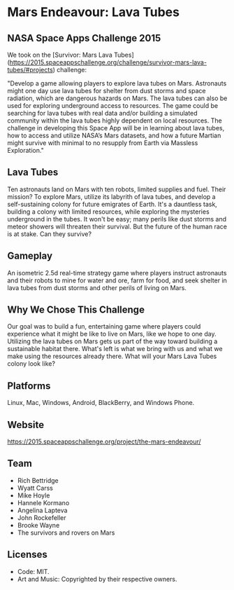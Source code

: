 Mars Endeavour: Lava Tubes
=======
NASA Space Apps Challenge 2015
-----------
We took on the [Survivor: Mars Lava Tubes] (https://2015.spaceappschallenge.org/challenge/survivor-mars-lava-tubes/#projects) challenge:

"Develop a game allowing players to explore lava tubes on Mars. Astronauts might one day use lava tubes for shelter from dust storms and space radiation, which are dangerous hazards on Mars. The lava tubes can also be used for exploring underground access to resources. The game could be searching for lava tubes with real data and/or building a simulated community within the lava tubes highly dependent on local resources. The challenge in developing this Space App will be in learning about lava tubes, how to access and utilize NASA’s Mars datasets, and how a future Martian might survive with minimal to no resupply from Earth via Massless Exploration."

Lava Tubes
-----------
Ten astronauts land on Mars with ten robots, limited supplies and fuel. Their mission? To explore Mars, utilize its labyrith of lava tubes, and develop a self-sustaining colony for future emigrates of Earth. It's a dauntless task, building a colony with limited resources, while exploring the mysteries underground in the tubes. It won't be easy; many perils like dust storms and meteor showers will threaten their survival. But the future of the human race is at stake. Can they survive?

Gameplay
-----------
An isometric 2.5d real-time strategy game where players instruct astronauts and their robots to mine for water and ore, farm for food, and seek shelter in lava tubes from dust storms and other perils of living on Mars.

Why We Chose This Challenge
-----------
Our goal was to build a fun, entertaining game where players could experience what it might be like to live on Mars, like we hope to one day. Utilizing the lava tubes on Mars gets us part of the way toward building a sustainable habitat there. What's left is what we bring with us and what we make using the resources already there. What will your Mars Lava Tubes colony look like?

Platforms
-----------
Linux, Mac, Windows, Android, BlackBerry, and Windows Phone.

Website
-----------
https://2015.spaceappschallenge.org/project/the-mars-endeavour/

Team
-----------
* Rich Bettridge
* Wyatt Carss
* Mike Hoyle
* Hannele Kormano
* Angelina Lapteva
* John Rockefeller
* Brooke Wayne
* The survivors and rovers on Mars

Licenses
-----------
* Code: MIT.
* Art and Music: Copyrighted by their respective owners.
